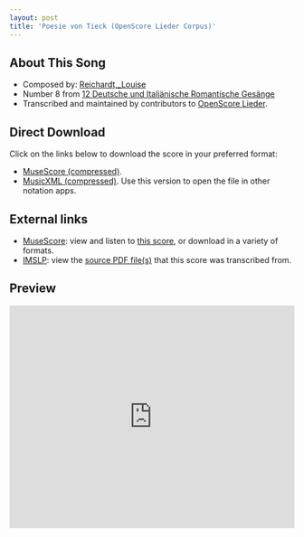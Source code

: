 ```yaml
---
layout: post
title: 'Poesie von Tieck (OpenScore Lieder Corpus)'
---
```


## About This Song

- Composed by: [Reichardt,_Louise](https://fourscoreandmore.org/openscore/lieder/Reichardt,_Louise)
- Number 8 from [12 Deutsche und Italiänische Romantische Gesänge](https://fourscoreandmore.org/openscore/lieder/Reichardt,_Louise/12_Deutsche_und_Italiänische_Romantische_Gesänge)
- Transcribed and maintained by contributors to [OpenScore Lieder].

[OpenScore Lieder]: https://musescore.com/openscore-lieder-corpus

## Direct Download

Click on the links below to download the score in your preferred format:
- [MuseScore (compressed)](https://github.com/openscore/lieder/blob/main/scores/Reichardt,_Louise/12_Deutsche_und_Italiänische_Romantische_Gesänge/08_Poesie_von_Tieck/lc5002096.mscz?raw=true).
- [MusicXML (compressed)](https://github.com/openscore/lieder/blob/main/scores/Reichardt,_Louise/12_Deutsche_und_Italiänische_Romantische_Gesänge/08_Poesie_von_Tieck/lc5002096.mxl?raw=true). Use this version to open the file in other notation apps.

## External links

- [MuseScore]: view and listen to [this score][MuseScore], or download in a variety of formats.
- [IMSLP]: view the [source PDF file(s)][IMSLP] that this score was transcribed from.

[MuseScore]: https://musescore.com/score/5002096
[IMSLP]: https://imslp.org/wiki/Special:ReverseLookup/511856

## Preview

<iframe width="100%" height="394" src="https://musescore.com/openscore-lieder-corpus/scores/5002096/embed" frameborder="0" allowfullscreen allow="autoplay; fullscreen"></iframe>
